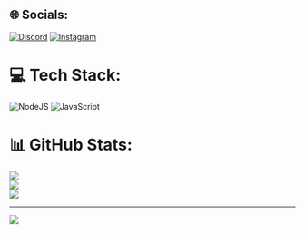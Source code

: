 
## 🌐 Socials:
[![Discord](https://img.shields.io/badge/Discord-%237289DA.svg?logo=discord&logoColor=white)](https://discord.gg/patroxm) [![Instagram](https://img.shields.io/badge/Instagram-%23E4405F.svg?logo=Instagram&logoColor=white)](https://instagram.com/patroxm) 

# 💻 Tech Stack:
![NodeJS](https://img.shields.io/badge/node.js-6DA55F?style=for-the-badge&logo=node.js&logoColor=white) ![JavaScript](https://img.shields.io/badge/javascript-%23323330.svg?style=for-the-badge&logo=javascript&logoColor=%23F7DF1E)
# 📊 GitHub Stats:
![](https://github-readme-stats.vercel.app/api?username=Patroxm&theme=blue_navy&hide_border=false&include_all_commits=false&count_private=false)<br/>
![](https://github-readme-streak-stats.herokuapp.com/?user=Patroxm&theme=blue_navy&hide_border=false)<br/>
![](https://github-readme-stats.vercel.app/api/top-langs/?username=Patroxm&theme=blue_navy&hide_border=false&include_all_commits=false&count_private=false&layout=compact)

---
[![](https://visitcount.itsvg.in/api?id=Patroxm&icon=0&color=0)](https://visitcount.itsvg.in)

<!-- Proudly created with GPRM ( https://gprm.itsvg.in ) -->